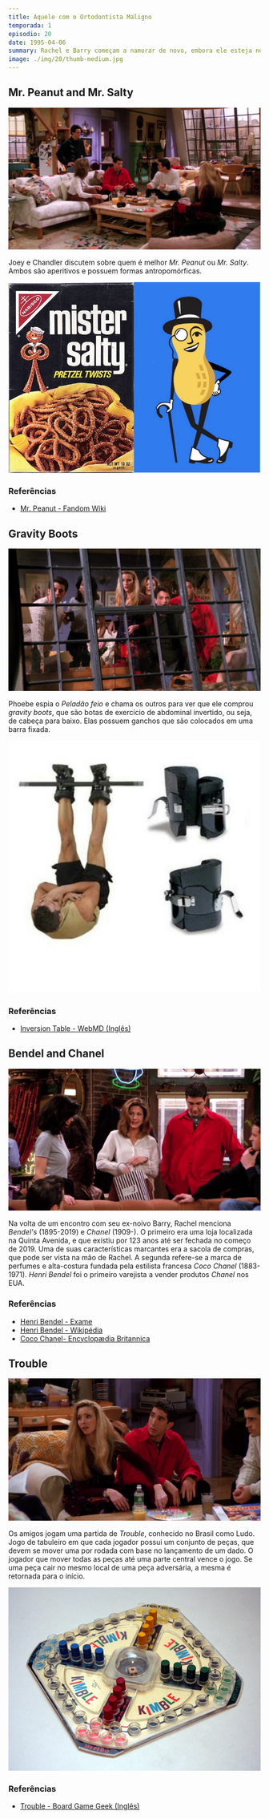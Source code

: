 ```yaml
---
title: Aquele com o Ortodontista Maligno
temporada: 1
episodio: 20
date: 1995-04-06
summary: Rachel e Barry começam a namorar de novo, embora ele esteja noivo de Mindy, que quer que Rachel seja sua dama de honra.
image: ./img/20/thumb-medium.jpg
---
```


## Mr. Peanut and Mr. Salty

![Mr. Peanut and Mr. Salty](./img/20/mr-peanut-and-mr-salty.png)

<cena>
  <chandler
    original="- I would much rather be Mr. Peanut than Mr. Salty."
    traducao="- Prefiro ser o Sr. Peanut ao ser o Sr. Salty."
  />
</cena>

Joey e Chandler discutem sobre quem é melhor *Mr. Peanut* ou *Mr. Salty*. Ambos
são aperitivos e possuem formas antropomórficas.

![Mr. Salty e Mr. Peanut](./img/20/mr-peanut-and-mr-salty-chars.png)

### Referências

- [Mr. Peanut - Fandom Wiki](https://mrpeanut.fandom.com/wiki/Mr._Peanut)

## Gravity Boots

![Gravity Boots](./img/20/gravity-boots.png)

<cena>
  <phoebe
    original="- Oh, you guys, look. Ugly Naked Guy got gravity boots."
    traducao="- Olha pessoal. O Peladão feio tem Botas Inversoras."
  />
</cena>

Phoebe espia o *Peladão feio* e chama os outros para ver que ele comprou
*gravity boots*, que são botas de exercício de abdominal invertido, ou seja,
de cabeça para baixo. Elas possuem ganchos que são colocados em uma barra fixada.

![Gravity Boots](./img/20/gravity-boots-photo.jpg)

### Referências

- [Inversion Table - WebMD (Inglês)](https://www.webmd.com/back-pain/what-are-inversion-tables#3)

## Bendel and Chanel

![Bendel and Chanel](./img/20/bendel-and-chanel.png)

<cena>
  <rachel
    original="- And then we took a walk to Bendel's. And I told him not to, but he got me a little bottle of Chanel."
    traducao="- Fomos até a Bendel's. Falei que não precisava, mas ele me comprou um perfume Chanel."
  />
</cena>

Na volta de um encontro com seu ex-noivo Barry, Rachel menciona *Bendel's* (1895-2019)
e *Chanel* (1909-). O primeiro era uma loja localizada na Quinta Avenida, e que existiu
por 123 anos até ser fechada no começo de 2019. Uma de suas características marcantes
era a sacola de compras, que pode ser vista na mão de Rachel. A segunda refere-se
a marca de perfumes e alta-costura fundada pela estilista francesa *Coco Chanel* (1883-1971).
*Henri Bendel* foi o primeiro varejista a vender produtos *Chanel* nos EUA.

### Referências

- [Henri Bendel - Exame](https://exame.com/casual/iconica-marca-henri-bendel-fecha-as-portas-apos-123-anos/)
- [Henri Bendel - Wikipédia](https://en.wikipedia.org/wiki/Henri_Bendel)
- [Coco Chanel- Encyclopædia Britannica](https://www.britannica.com/biography/Coco-Chanel)

## Trouble

![Trouble](./img/20/trouble.png)

Os amigos jogam uma partida de *Trouble*, conhecido no Brasil como Ludo. Jogo de
tabuleiro em que cada jogador possui um conjunto de peças, que devem se mover
uma por rodada com base no lançamento de um dado. O jogador que mover todas as
peças até uma parte central vence o jogo. Se uma peça cair no mesmo local de uma
peça adversária, a mesma é retornada para o início.

![Tabuleiro de Trouble](./img/20/trouble-board-game.jpg)

### Referências

- [Trouble - Board Game Geek (Inglês)](https://www.boardgamegeek.com/boardgame/1410/trouble)
